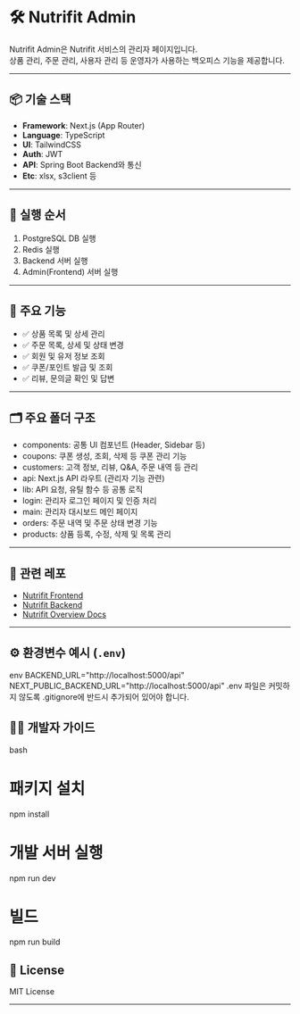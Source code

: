 # 🛠️ Nutrifit Admin

Nutrifit Admin은 Nutrifit 서비스의 관리자 페이지입니다.  
상품 관리, 주문 관리, 사용자 관리 등 운영자가 사용하는 백오피스 기능을 제공합니다.

---

## 📦 기술 스택

-   **Framework**: Next.js (App Router)
-   **Language**: TypeScript
-   **UI**: TailwindCSS
-   **Auth**: JWT
-   **API**: Spring Boot Backend와 통신
-   **Etc**: xlsx, s3client 등

---

## 🚀 실행 순서

1. PostgreSQL DB 실행
2. Redis 실행
3. Backend 서버 실행
4. Admin(Frontend) 서버 실행

---

## 🧾 주요 기능

-   ✅ 상품 목록 및 상세 관리
-   ✅ 주문 목록, 상세 및 상태 변경
-   ✅ 회원 및 유저 정보 조회
-   ✅ 쿠폰/포인트 발급 및 조회
-   ✅ 리뷰, 문의글 확인 및 답변

---

## 🗂️ 주요 폴더 구조

-   components: 공통 UI 컴포넌트 (Header, Sidebar 등)
-   coupons: 쿠폰 생성, 조회, 삭제 등 쿠폰 관리 기능
-   customers: 고객 정보, 리뷰, Q&A, 주문 내역 등 관리
-   api: Next.js API 라우트 (관리자 기능 관련)
-   lib: API 요청, 유틸 함수 등 공통 로직
-   login: 관리자 로그인 페이지 및 인증 처리
-   main: 관리자 대시보드 메인 페이지
-   orders: 주문 내역 및 주문 상태 변경 기능
-   products: 상품 등록, 수정, 삭제 및 목록 관리

---

## 📁 관련 레포

-   [Nutrifit Frontend](https://github.com/devyourown/nutrifit_front)
-   [Nutrifit Backend](https://github.com/devyourown/nutrifit_mall)
-   [Nutrifit Overview Docs](https://github.com/devyourown/nutrifit_overview)

---

## ⚙️ 환경변수 예시 (`.env`)

env
BACKEND_URL="http://localhost:5000/api"
NEXT_PUBLIC_BACKEND_URL="http://localhost:5000/api"
.env 파일은 커밋하지 않도록 .gitignore에 반드시 추가되어 있어야 합니다.

## 👨‍💻 개발자 가이드

bash

# 패키지 설치

npm install

# 개발 서버 실행

npm run dev

# 빌드

npm run build

## 📝 License

MIT License

---
